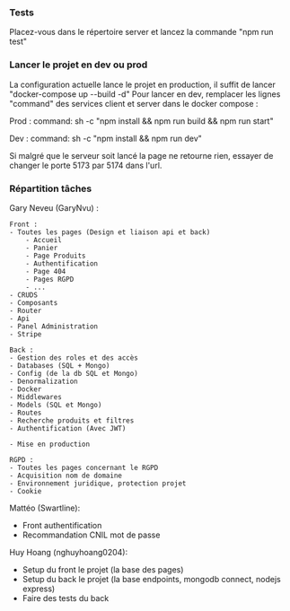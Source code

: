 ### Tests
Placez-vous dans le répertoire server et lancez la commande "npm run test"

### Lancer le projet en dev ou prod
La configuration actuelle lance le projet en production, il suffit de lancer "docker-compose up --build -d"
Pour lancer en dev, remplacer les lignes "command" des services client et server dans le docker compose :

Prod : 
command: sh -c "npm install && npm run build && npm run start"

Dev :
command: sh -c "npm install && npm run dev"

Si malgré que le serveur soit lancé la page ne retourne rien, essayer de changer le porte 5173 par 5174 dans l'url.

### Répartition tâches

Gary Neveu (GaryNvu) :

    Front :
    - Toutes les pages (Design et liaison api et back)
        - Accueil
        - Panier
        - Page Produits
        - Authentification
        - Page 404
        - Pages RGPD
        - ...
    - CRUDS
    - Composants
    - Router
    - Api
    - Panel Administration
    - Stripe

    Back :
    - Gestion des roles et des accès
    - Databases (SQL + Mongo)
    - Config (de la db SQL et Mongo)
    - Denormalization
    - Docker
    - Middlewares
    - Models (SQL et Mongo)
    - Routes
    - Recherche produits et filtres
    - Authentification (Avec JWT)

    - Mise en production

    RGPD :
    - Toutes les pages concernant le RGPD
    - Acquisition nom de domaine
    - Environnement juridique, protection projet
    - Cookie

Mattéo (Swartline):
- Front authentification
- Recommandation CNIL mot de passe

Huy Hoang (nghuyhoang0204):
- Setup du front le projet (la base des pages)
- Setup du back le projet (la base endpoints, mongodb connect, nodejs express)
- Faire des tests du back
